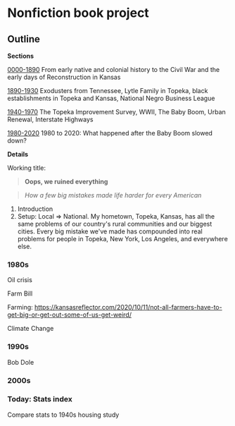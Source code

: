 # Nonfiction book project

## Outline


**Sections**

[0000-1890](0000-1890.md) From early native and colonial history to the Civil War and the early days of Reconstruction in Kansas

[1890-1930](1890-1930.md)
Exodusters from Tennessee, Lytle Family in Topeka, black establishments in Topeka and Kansas, National Negro Business League

[1940-1970](1940-1970.md) The Topeka Improvement Survey, WWII, The Baby Boom, Urban Renewal, Interstate Highways

[1980-2020](1980-2020.md) 1980 to 2020: What happened after the Baby Boom slowed down?


**Details**





Working title: 

> **Oops, we ruined everything**

> *How a few big mistakes made life harder for every American*

1. Introduction
1. Setup: Local => National. My hometown, Topeka, Kansas, has all the same problems of our country's rural communities and our biggest cities. Every big mistake we've made has compounded into real problems for people in Topeka, New York, Los Angeles, and everywhere else. 



### 1980s ###

Oil crisis

Farm Bill



Farming: https://kansasreflector.com/2020/10/11/not-all-farmers-have-to-get-big-or-get-out-some-of-us-get-weird/

Climate Change



### 1990s ###

Bob Dole


### 2000s ###

### Today: Stats index ###

Compare stats to 1940s housing study














